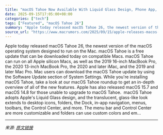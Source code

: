 ```yaml
---
title: "macOS Tahoe Now Available With Liquid Glass Design, Phone App, Spotlight Actions and More"
date: 2025-09-15T17:05:00+08:00
categories: ["tech"]
tags: ["Featured", "macOS Tahoe 26"]
summary: "Apple today released macOS Tahoe 26, the newest version of the macOS operating system designed to run on the Mac. macOS Tahoe is a free update that can be downloaded today on compatible Macs. macOS Ta"
source_url: "https://www.macrumors.com/2025/09/15/apple-releases-macos-tahoe/"
---
```


Apple today released macOS Tahoe 26, the newest version of the macOS operating system designed to run on the Mac. macOS Tahoe is a free update that can be downloaded today on compatible Macs. macOS Tahoe can run on all Apple silicon Macs, as well as the 2019 16-inch MacBook Pro, the 2020 13-inch &zwnj;MacBook Pro&zwnj;, the 2020 and later iMac, and the 2019 and later Mac Pro. Mac users can download the macOS Tahoe update by using the Software Update section of System Settings. While you're installing macOS Tahoe, take a look at our macOS Tahoe roundup to get an in-depth overview of all of the new features. Apple has also released macOS 15.7 and macOS 14.8 for those unable to upgrade to macOS Tahoe. ‎ macOS Tahoe adopts Apple's Liquid Glass design, and the translucent, glass-like look extends to desktop icons, folders, the Dock, in-app navigation, menus, toolbars, the Control Center, and more. The menu bar and Control Center are more customizable and folders can use custom colors and em...

---

*来源: [原文链接](https://www.macrumors.com/2025/09/15/apple-releases-macos-tahoe/)*
